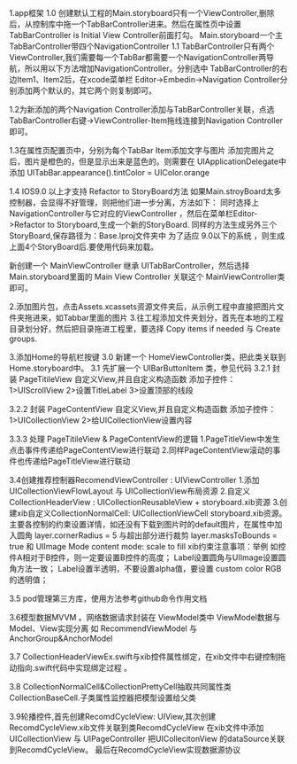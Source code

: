 1.app框架
1.0 创建默认工程的Main.storyboard只有一个ViewController,删除后，从控制库中拖一个TabBarController进来。然后在属性页中设置TabBarController is Initial View Controller前面打勾。
Main.storyboard一个主TabBarController带四个NavigationController
1.1 TabBarController只有两个ViewController,我们需要每一个TabBar都需要一个NavigationController两导航，所以用以下方法增加NavigationController。分别选中 TabBarController的右边Item1、Item2后，在xcode菜单栏
Editor->Embedin->Navigation Controller分别添加两个默认的，其它两个则复制即可。

1.2为新添加的两个Navigation Controller添加与TabBarController关联，点选TabBarController右键->ViewController-Item拖线连接到Navigation Controller即可。

1.3在属性页配置页中，分别为每个TabBar Item添加文字与图片
添加完图片之后，图片是橙色的，但是显示出来是蓝色的。则需要在 UIApplicationDelegate中添加 UITabBar.appearance().tintColor = UIColor.orange

1.4 IOS9.0 以上才支持 Refactor to StoryBoard方法 如果Main.stroyBoard太多控制器，会显得不好管理，则把他们进一步分离，方法如下：
同时选择上NavigationController与它对应的ViewController ，然后在菜单栏Editor->Refactor to Storyboard,生成一个新的StoryBoard.
同样的方法生成另外三个StoryBoard,保存路径为：Base.lproj文件夹中
为了适应 9.0以下的系统 ，则生成上面4个StoryBoard后.要使用代码来加载。

新创建一个 MainViewController 继承 UITabBarController，然后选择 Main.storyboard里面的 Main View Controller 关联这个 MainViewController类即可。

2.添加图片包，点击Assets.xcassets资源文件夹后，从示例工程中直接把图片文件夹拖进来，如Tabbar里面的图片
3.往工程添加文件夹划分，首先在本地的工程目录划分好，然后把目录拖进工程里，要选择 Copy items if needed 与 Create groups.


3.添加Home的导航栏按键
3.0 新建一个 HomeViewController类，把此类关联到 Home.storyboard中。
3.1 先扩展一个 UIBarButtonItem 类，参见代码
3.2.1 封装 PageTitileView 
自定义View,并且自定义构造函数
添加子控件：1>UIScrollView 2>设置TitleLabel 3>设置顶部的线段

3.2.2 封装 PageContentView
自定义View,并且自定义构造函数
添加子控件：1>UICollectionView 2>给UICollectionView设置内容

3.3.3 处理 PageTitileView & PageContentView的逻辑
1.PageTitleView中发生点击事件传递给PageContentView进行联动
2.同样PageContentView滚动的事件也传递给PageTitleView进行联动


3.4创建推荐控制器RecomendViewController : UIViewController
1.添加 UICollectionViewFlowLayout 与 UICollectionView布局资源
2.自定义CollectionHeaderView : UICollectionReusableView + storyboard.xib资源
3.创建xib自定义CollectionNormalCell: UICollectionViewCell 
storyboard.xib资源。主要各控制的约束设置详情，如还没有下载到图片时的default图片，在属性中加入圆角 layer.cornerRadius = 5 与超出部分进行裁剪 layer.masksToBounds = true  和 UIImage Mode content mode: scale to fill
xib约束注意事项：举例
如控件A相对于B控件，则一定要设置B控件的高度；
Label设置圆角与UIImage设置圆角方法一致；
Label设置半透明，不要设置alpha值，要设置 custom color RGB的透明值；

3.5 pod管理第三方库，使用方法参考github命令作用文档

3.6模型数据MVVM 。网络数据请求封装在 ViewModel类中
ViewModel数据与Model、View实现分离
如 RecommendViewModel 与 AnchorGroup&AnchorModel

3.7 CollectionHeaderViewEx.swift与xib控件属性绑定，在xib文件中右键控制拖动指向.swift代码中实现绑定过程 。

3.8 CollectionNormalCell&CollectionPrettyCell抽取共同属性类
CollectionBaseCell.子类属性监控器把模型设置给父类

3.9轮播控件,首先创建RecomdCycleView: UIView,其次创建RecomdCycleView.xib文件关联到类RecomdCycleView
在xib文件中添加UICollectionView 与 UIPageController
把UICollecitonView 的dataSource关联到RecomdCycleView。
最后在RecomdCycleView实现数据源协议


